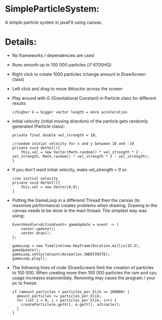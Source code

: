 # SimpleParticleSystem:
A simple particle system in javaFX using canvas.

# Details:
- No frameworks / dependencies are used 
- Runs smooth up to 100 000 particles (i7 6700HQ)
- Right click to create 1000 particles (change amount in DrawScreen class)
- Left click and drag to move Attractor across the screen
- Play around with G (Gravitational Constant) in Particle class for different results 
   
      //higher G = bigger vector length = more acceleration

- Initial velocity (initial moving direction) of the particle gets randomly generated (Particle class):
      
      private final double vel_strength = 10;
      
      //random initial velocity for x and y between 10 and -10
      private void detVel(){
          this.vel = new Vector(Math.random() * vel_strength * 2 - vel_strength, Math.random() * vel_strength * 2 - vel_strength);
      }

- If you don't want initial velocity, make vel_strength = 0 or:
      
      //no initial velocity
      private void detVel(){
          this.vel = new Vector(0,0);
      }
  
- Putting the GameLoop in a differend Thread then the canvas (to maximise performance) creates problems when drawing. Drawing to the canvas needs to be done in the main thread. The simplest way was using: 

      EventHandler<ActionEvent> gameUpdate = event -> {
          center.update();
          center.draw();
      };
        
      gameLoop = new Timeline(new KeyFrame(Duration.millis(33.3), gameUpdate));
      gameLoop.setCycleCount(Animation.INDEFINITE);
      gameLoop.play();

- The following lines of code (DrawScreen) limit the creation of particles to 100 000. When creating more then 100 000 particles the ram and cpu usage increases exponentialy. Removing may cause the program / your pc to freeze.

      if (amount_particles + particles_per_klik <= 100000) {
        amount_particles += particles_per_klik;
        for (int i = 0; i < particles_per_klik; i++) {
          createParticle(e.getX(), e.getY(), attractor);
        }
      }
